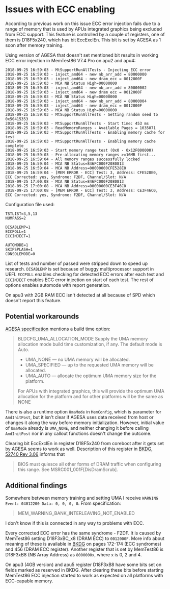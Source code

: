 Issues with ECC enabling
========================

According to previous work on this issue ECC error injection fails due to
a range of memory that is used by APUs integrated graphics being excluded from
ECC support. This feature is controlled by a couple of registers, one of them is
D18F5x240, which has bit EccExclEn. This bit is set by AGESA as 1 soon after
memory training.

Using version of AGESA that doesn't set mentioned bit results in working
ECC error injection in MemTest86 V7.4 Pro on apu2 and apu4:

```
2018-09-25 16:59:03 - MtSupportRunAllTests - Injecting ECC error
2018-09-25 16:59:03 - inject_amd64 - new nb_arr_add = 80000000
2018-09-25 16:59:03 - inject_amd64 - new dram_ecc = 0012000F
2018-09-25 16:59:03 - MCA NB Status High=00000000
2018-09-25 16:59:03 - inject_amd64 - new nb_arr_add = 80000002
2018-09-25 16:59:03 - inject_amd64 - new dram_ecc = 0012000F
2018-09-25 16:59:03 - MCA NB Status High=00000000
2018-09-25 16:59:03 - inject_amd64 - new nb_arr_add = 80000004
2018-09-25 16:59:03 - inject_amd64 - new dram_ecc = 0012000F
2018-09-25 16:59:03 - MCA NB Status High=00000000
2018-09-25 16:59:03 - MtSupportRunAllTests - Setting random seed to 0x50415353
2018-09-25 16:59:03 - MtSupportRunAllTests - Start time: 453 ms
2018-09-25 16:59:03 - ReadMemoryRanges - Available Pages = 1035071
2018-09-25 16:59:03 - MtSupportRunAllTests - Enabling memory cache for test
2018-09-25 16:59:03 - MtSupportRunAllTests - Enabling memory cache complete
2018-09-25 16:59:03 - Start memory range test (0x0 - 0x12F000000)
2018-09-25 16:59:03 - Pre-allocating memory ranges >=16MB first...
2018-09-25 16:59:04 - All memory ranges successfully locked
2018-09-25 16:59:04 - MCA NB Status=846FC000F2080813 
2018-09-25 16:59:04 - MCA NB Address=00000000CFE528E0
2018-09-25 16:59:04 - [MEM ERROR - ECC] Test: 3, Address: CFE528E0, ECC Corrected: yes, Syndrome: F2DF, Channel/Slot: N/A
2018-09-25 17:00:08 - MCA NB Status=846FC000F2080813 
2018-09-25 17:00:08 - MCA NB Address=00000000CE3F46C0
2018-09-25 17:00:08 - [MEM ERROR - ECC] Test: 3, Address: CE3F46C0, ECC Corrected: yes, Syndrome: F2DF, Channel/Slot: N/A
```

Configuration file used:
```
TSTLIST=3,5,13
NUMPASS=2

DISABLEMP=1
ECCPOLL=1
ECCINJECT=1

AUTOMODE=1
SKIPSPLASH=1
CONSOLEMODE=0
```
List of tests and number of passed were stripped down to speed up research.
`DISABLEMP` is set because of buggy multiprocessor support in UEFI. `ECCPOLL`
enables checking for detected ECC errors after each test and `ECCINJECT` enables
ECC error injection on start of each test. The rest of options enables automode
with report generation.

On apu3 with 2GB RAM ECC isn't detected at all because of SPD which doesn't
report this feature.

Potential workarounds
---------------------

[AGESA specification](https://support.amd.com/TechDocs/44065_Arch2008.pdf) mentions
a build time option:
>BLDCFG_UMA_ALLOCATION_MODE
>	Supply the UMA memory allocation mode build time customization, if any.
>	The default mode is Auto.
>	* UMA_NONE — no UMA memory will be allocated.
>	* UMA_SPECIFIED — up to the requested UMA memory will be allocated.
>	* UMA_AUTO — allocate the optimum UMA memory size for the platform.
>	
>	For APUs with integrated graphics, this will provide the optimum
>	UMA allocation for the platform and for other platforms will be the
>	same as NONE

There is also a runtime option `UmaMode` in `MemConfig`, which is parameter for
`AmdInitPost`, but it isn't clear if AGESA uses data received from host or changes
it along the way before memory initialization. However, initial value of `UmaMode`
already is `UMA_NONE`, and neither changing it before calling `AmdInitPost` nor
in any callout functions doesn't change the outcome.

Clearing bit EccExclEn in register D18F5x240 from coreboot after it gets set by
AGESA seems to work as well. Description of this register in
[BKDG, 52740 Rev 3.06](https://www.amd.com/system/files/TechDocs/52740_16h_Models_30h-3Fh_BKDG.pdf)
informs that
>BIOS must quiesce all other forms of DRAM traffic when configuring this range.
>See MSRC001_001F[DisDramScrub].

Additional findings
-------------------

Somewhere between memory training and setting UMA I receive
`WARNING Event: 04012200 Data: 0, 0, 0, 0`.
From specification:
> MEM_WARNING_BANK_INTERLEAVING_NOT_ENABLED

I don't know if this is connected in any way to problems with ECC.

Every corrected ECC error has the same syndrome - F2DF. It is caused by MemTest86
setting D18F3xBC_x8 (DRAM ECC) to `0012000F`. More info about meaning of these is
available in [BKDG](https://www.amd.com/system/files/TechDocs/52740_16h_Models_30h-3Fh_BKDG.pdf)
on pages 172-174 (ECC syndromes) and 456 (DRAM ECC register). Another register
that is set by MemTest86 is D18F3xB8 (NB Array Address) as `8000000x`, where `x`
is 0, 2 and 4.

On apu3 (4GB version) and apu5 register D18F3xB8 have some bits set on fields
marked as reserved in BKDG. After clearing these bits before starting MemTest86
ECC injection started to work as expected on all platforms with ECC-capable memory.
